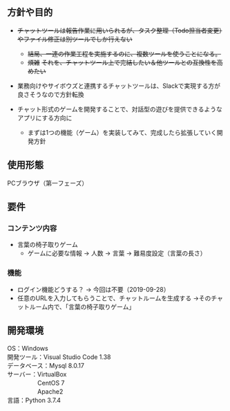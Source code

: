 ﻿## 方針や目的
- ~~チャットツールは報告作業に用いられるが、タスク整理（Todo担当者変更）やファイル修正は別ツールでしか行えない~~
  - ~~結局、一連の作業工程を実施するのに、複数ツールを使うことになる。~~
  - ~~煩雑~~
~~それを、チャットツール上で完結したい＆他ツールとの互換性を高めたい~~

- 業務向けやサイボウズと連携するチャットツールは、Slackで実現する方が<br>良さそうなので方針転換
- チャット形式のゲームを開発することで、対話型の遊びを提供できるような<br>アプリにする方向に
  - まずは1つの機能（ゲーム）を実装してみて、完成したら拡張していく開発方針

## 使用形態
PCブラウザ（第一フェーズ）

## 要件
### コンテンツ内容
- 言葉の椅子取りゲーム
  - ゲームに必要な情報
     → 人数
     → 言葉
     → 難易度設定（言葉の長さ）
### 機能
- ログイン機能どうする？
→ 今回は不要（2019-09-28）
- 任意のURLを入力してもらうことで、チャットルームを生成する
→そのチャットルーム内で、「言葉の椅子取りゲーム」

## 開発環境
OS：Windows<br>
開発ツール：Visual Studio Code 1.38<br>
データベース：Mysql 8.0.17<br>
サーバー：VirtualBox<br>
　　　　　CentOS 7<br>
　　　　　Apache2<br>
言語：Python 3.7.4<br>


